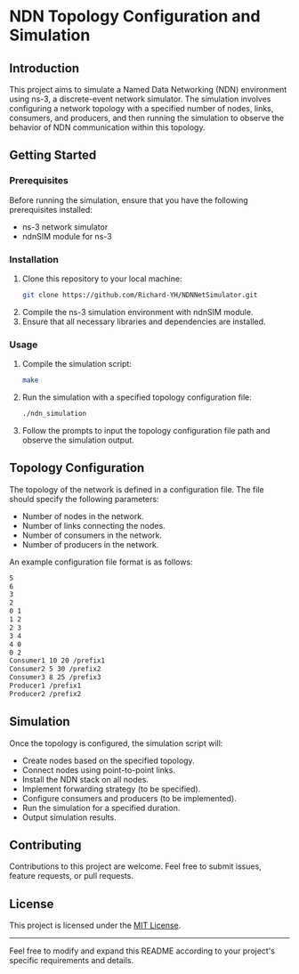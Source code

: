 # NDN Topology Configuration and Simulation

## Introduction

This project aims to simulate a Named Data Networking (NDN) environment using ns-3, a discrete-event network simulator. The simulation involves configuring a network topology with a specified number of nodes, links, consumers, and producers, and then running the simulation to observe the behavior of NDN communication within this topology.

## Getting Started

### Prerequisites
Before running the simulation, ensure that you have the following prerequisites installed:

- ns-3 network simulator
- ndnSIM module for ns-3

### Installation
1. Clone this repository to your local machine:
    ```bash
    git clone https://github.com/Richard-YH/NDNNetSimulator.git
    ```
2. Compile the ns-3 simulation environment with ndnSIM module.
3. Ensure that all necessary libraries and dependencies are installed.

### Usage
1. Compile the simulation script:
    ```bash
    make
    ```
2. Run the simulation with a specified topology configuration file:
    ```bash
    ./ndn_simulation
    ```
3. Follow the prompts to input the topology configuration file path and observe the simulation output.

## Topology Configuration

The topology of the network is defined in a configuration file. The file should specify the following parameters:

- Number of nodes in the network.
- Number of links connecting the nodes.
- Number of consumers in the network.
- Number of producers in the network.

An example configuration file format is as follows:
```bash
5
6
3
2
0 1
1 2
2 3
3 4
4 0
0 2
Consumer1 10 20 /prefix1
Consumer2 5 30 /prefix2
Consumer3 8 25 /prefix3
Producer1 /prefix1
Producer2 /prefix2
```

## Simulation

Once the topology is configured, the simulation script will:

- Create nodes based on the specified topology.
- Connect nodes using point-to-point links.
- Install the NDN stack on all nodes.
- Implement forwarding strategy (to be specified).
- Configure consumers and producers (to be implemented).
- Run the simulation for a specified duration.
- Output simulation results.

## Contributing

Contributions to this project are welcome. Feel free to submit issues, feature requests, or pull requests.

## License

This project is licensed under the [MIT License](https://opensource.org/licenses/MIT).

---
Feel free to modify and expand this README according to your project's specific requirements and details.
